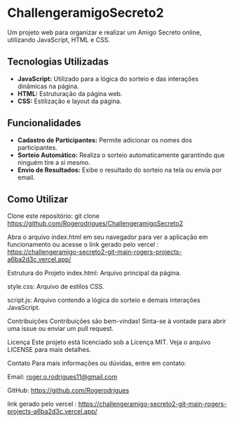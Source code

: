 
# ChallengeramigoSecreto2

Um projeto web para organizar e realizar um Amigo Secreto online, utilizando JavaScript, HTML e CSS.

## Tecnologias Utilizadas

- **JavaScript:** Utilizado para a lógica do sorteio e das interações dinâmicas na página.
- **HTML:** Estruturação da página web.
- **CSS:** Estilização e layout da página.

## Funcionalidades

- **Cadastro de Participantes:** Permite adicionar os nomes dos participantes.
- **Sorteio Automático:** Realiza o sorteio automaticamente garantindo que ninguém tire a si mesmo.
- **Envio de Resultados:** Exibe o resultado do sorteio na tela ou envia por email.

## Como Utilizar

Clone este repositório:
git clone https://github.com/Rogerodrigues/ChallengeramigoSecreto2

Abra o arquivo index.html em seu navegador para ver a aplicação em funcionamento ou
acesse o link gerado pelo vercel :  https://challengeramigo-secreto2-git-main-rogers-projects-a6ba2d3c.vercel.app/

Estrutura do Projeto
index.html: Arquivo principal da página.

style.css: Arquivo de estilos CSS.

script.js: Arquivo contendo a lógica do sorteio e demais interações JavaScript.

Contribuições
Contribuições são bem-vindas! Sinta-se à vontade para abrir uma issue ou enviar um pull request.

Licença
Este projeto está licenciado sob a Licença MIT. Veja o arquivo LICENSE para mais detalhes.

Contato
Para mais informações ou dúvidas, entre em contato:

Email: roger.o.rodrigues11@gmail.com

GitHub: https://github.com/Rogerodrigues

link gerado pelo vercel : https://challengeramigo-secreto2-git-main-rogers-projects-a6ba2d3c.vercel.app/


